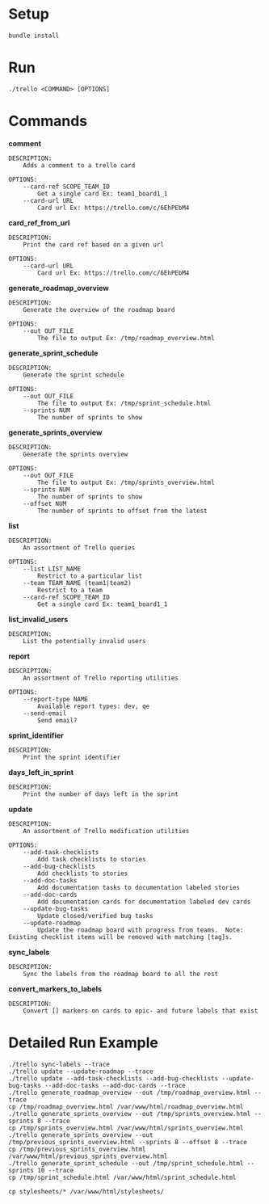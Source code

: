 Setup
=====
    bundle install


Run
===
    ./trello <COMMAND> [OPTIONS]


Commands
===

**comment**

    DESCRIPTION:
        Adds a comment to a trello card

    OPTIONS:
        --card-ref SCOPE_TEAM_ID
            Get a single card Ex: team1_board1_1
        --card-url URL
            Card url Ex: https://trello.com/c/6EhPEbM4


**card_ref_from_url**

    DESCRIPTION:
        Print the card ref based on a given url

    OPTIONS:
        --card-url URL
            Card url Ex: https://trello.com/c/6EhPEbM4


**generate_roadmap_overview**

    DESCRIPTION:
        Generate the overview of the roadmap board

    OPTIONS:
        --out OUT_FILE
            The file to output Ex: /tmp/roadmap_overview.html


**generate_sprint_schedule**

    DESCRIPTION:
        Generate the sprint schedule

    OPTIONS:
        --out OUT_FILE
            The file to output Ex: /tmp/sprint_schedule.html
        --sprints NUM
            The number of sprints to show


**generate_sprints_overview**

    DESCRIPTION:
        Generate the sprints overview

    OPTIONS:
        --out OUT_FILE
            The file to output Ex: /tmp/sprints_overview.html
        --sprints NUM
            The number of sprints to show
        --offset NUM
            The number of sprints to offset from the latest


**list**

    DESCRIPTION:
        An assortment of Trello queries

    OPTIONS:
        --list LIST_NAME
            Restrict to a particular list
        --team TEAM_NAME (team1|team2)
            Restrict to a team
        --card-ref SCOPE_TEAM_ID
            Get a single card Ex: team1_board1_1


**list_invalid_users**

    DESCRIPTION:
        List the potentially invalid users


**report**

    DESCRIPTION:
        An assortment of Trello reporting utilities

    OPTIONS:
        --report-type NAME
            Available report types: dev, qe
        --send-email
            Send email?


**sprint_identifier**

    DESCRIPTION:
        Print the sprint identifier


**days_left_in_sprint**

    DESCRIPTION:
        Print the number of days left in the sprint


**update**

    DESCRIPTION:
        An assortment of Trello modification utilities

    OPTIONS:
        --add-task-checklists
            Add task checklists to stories
        --add-bug-checklists
            Add checklists to stories
        --add-doc-tasks
            Add documentation tasks to documentation labeled stories
        --add-doc-cards
            Add documentation cards for documentation labeled dev cards
        --update-bug-tasks
            Update closed/verified bug tasks
        --update-roadmap
            Update the roadmap board with progress from teams.  Note: Existing checklist items will be removed with matching [tag]s.


**sync_labels**

    DESCRIPTION:
        Sync the labels from the roadmap board to all the rest


**convert_markers_to_labels**

    DESCRIPTION:
        Convert [] markers on cards to epic- and future labels that exist


Detailed Run Example
===
    ./trello sync-labels --trace
    ./trello update --update-roadmap --trace
    ./trello update --add-task-checklists --add-bug-checklists --update-bug-tasks --add-doc-tasks --add-doc-cards --trace
    ./trello generate_roadmap_overview --out /tmp/roadmap_overview.html --trace
    cp /tmp/roadmap_overview.html /var/www/html/roadmap_overview.html
    ./trello generate_sprints_overview --out /tmp/sprints_overview.html --sprints 8 --trace
    cp /tmp/sprints_overview.html /var/www/html/sprints_overview.html
    ./trello generate_sprints_overview --out /tmp/previous_sprints_overview.html --sprints 8 --offset 8 --trace
    cp /tmp/previous_sprints_overview.html /var/www/html/previous_sprints_overview.html
    ./trello generate_sprint_schedule --out /tmp/sprint_schedule.html --sprints 10 --trace
    cp /tmp/sprint_schedule.html /var/www/html/sprint_schedule.html

    cp stylesheets/* /var/www/html/stylesheets/

